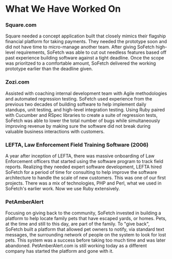 # What We Have Worked On

### Square.com

Square needed a concept application built that closely mimics their flagship financial platform for taking payments. They needed the prototype soon and did not have time to micro-manage another team. After giving SoFetch high-level requirements, SoFetch was able to cut out needless features based off past experience building software against a tight deadline. Once the scope was prioritzed to a comfortable amount, SoFetch delivered the working prototype earlier than the deadline given. 

### Zozi.com

Assisted with coaching internal development team with Agile methodologies and automated regression testing. SoFetch used experience from the previous two decades of building software to help implement daily standups, unit testing, and high-level integration testing. Using Ruby paired with Cucumber and RSpec libraries to create a suite of regression tests, SoFetch was able to lower the total number of bugs while simultaneously improving revenue by making sure the software did not break during valuable business interactions with customers.

### LEFTA, Law Enforcement Field Training Software (2006)

A year after inception of LEFTA, there was massive onboarding of Law Enforcement officers that started using the software program to track field reports. Realizing they needed expert software development, LEFTA hired SoFetch for a period of time for consulting to help improve the software architecture to handle the scale of new customers. This was one of our first projects. There was a mix of technologies, PHP and Perl, what we used in SoFetch's earlier work. Now we use Ruby extensively.


### PetAmberAlert

Focusing on giving back to the community, SoFetch invested in building a platform to help locate family pets that have escaped yards, or homes. Pets, at the time and still to this day, are part of the family. To "give back", SoFetch built a platform that allowed pet owners to notify, via standard text messages, the surrounding network of people on the system to look for lost pets. This system was a success before taking too much time and was later abandoned. PetAmberAlert.com is still working today as a different company has started the platform and gone with it.
